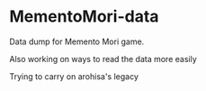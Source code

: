 # MementoMori-data

Data dump for Memento Mori game. 

Also working on ways to read the data more easily

Trying to carry on arohisa's legacy
